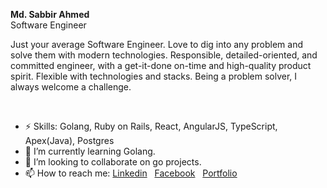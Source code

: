 <p>
  <b>Md. Sabbir Ahmed</b><br/>
  Software Engineer<br/>
</p>
<p align="left">
Just your average Software Engineer. Love to dig into any problem and solve them with modern technologies. Responsible, detailed-oriented, and committed engineer, with a get-it-done on-time and high-quality product spirit. Flexible with technologies and stacks. Being a problem solver, I always welcome a challenge.
</p></br>

- ⚡ Skills: Golang, Ruby on Rails, React, AngularJS, TypeScript, Apex(Java), Postgres
- 🌱 I’m currently learning Golang.
- 👯 I’m looking to collaborate on go projects.
- 📫 How to reach me: [Linkedin](https://www.linkedin.com/in/sabbir96) &nbsp; [Facebook](https://www.facebook.com/sabbirahmedbadhon) &nbsp; [Portfolio](http://sabbir256.github.io)

<!--
 
- 🔭 I’m currently working on Deep Learning Models.
- 🌱 I’m currently learning Tensorflow for Machine Learning.
- 👯 I’m looking to collaborate on ML projects.
- 🤔 I’m looking for help with research funding.
- 💬 Ask me about topic related to my repos only.
Here are some ideas to get you started:

- 🔭 I’m currently working on ...
- 🌱 I’m currently learning ...
- 👯 I’m looking to collaborate on ...
- 🤔 I’m looking for help with ...
- 💬 Ask me about ...
- 📫 How to reach me: ...
- 😄 Pronouns: ...
- ⚡ Fun fact: ...
-->
